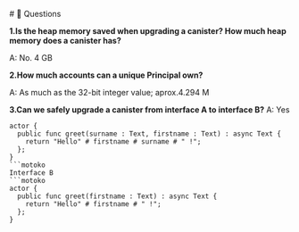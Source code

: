  #<a id="questions"> 🙋 Questions </a>

**1.Is the heap memory saved when upgrading a canister? How much heap memory does a canister has?**

A: No. 4 GB

**2.How much accounts can a unique Principal own?**

A: As much as the 32-bit integer value; aprox.4.294 M

**3.Can we safely upgrade a canister from interface A to interface B?**
A: Yes
```
actor {
  public func greet(surname : Text, firstname : Text) : async Text {
    return "Hello" # firstname # surname # " !";
  };
}
```motoko
Interface B
```motoko
actor {
  public func greet(firstname : Text) : async Text {
    return "Hello" # firstname # " !";
  };
}
```
